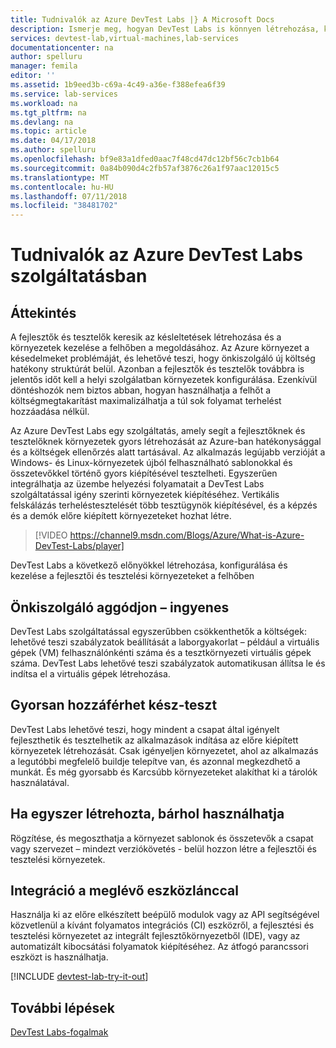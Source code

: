 ```yaml
---
title: Tudnivalók az Azure DevTest Labs |} A Microsoft Docs
description: Ismerje meg, hogyan DevTest Labs is könnyen létrehozása, kezelése és monitorozása az Azure-beli virtuális gépek
services: devtest-lab,virtual-machines,lab-services
documentationcenter: na
author: spelluru
manager: femila
editor: ''
ms.assetid: 1b9eed3b-c69a-4c49-a36e-f388efea6f39
ms.service: lab-services
ms.workload: na
ms.tgt_pltfrm: na
ms.devlang: na
ms.topic: article
ms.date: 04/17/2018
ms.author: spelluru
ms.openlocfilehash: bf9e83a1dfed0aac7f48cd47dc12bf56c7cb1b64
ms.sourcegitcommit: 0a84b090d4c2fb57af3876c26a1f97aac12015c5
ms.translationtype: MT
ms.contentlocale: hu-HU
ms.lasthandoff: 07/11/2018
ms.locfileid: "38481702"
---
```

# <a name="about-azure-devtest-labs"></a>Tudnivalók az Azure DevTest Labs szolgáltatásban
## <a name="overview"></a>Áttekintés
A fejlesztők és tesztelők keresik az késleltetések létrehozása és a környezetek kezelése a felhőben a megoldásához.  Az Azure környezet a késedelmeket problémáját, és lehetővé teszi, hogy önkiszolgáló új költség hatékony struktúrát belül.  Azonban a fejlesztők és tesztelők továbbra is jelentős időt kell a helyi szolgálatban környezetek konfigurálása. Ezenkívül döntéshozók nem biztos abban, hogyan használhatja a felhőt a költségmegtakarítást maximalizálhatja a túl sok folyamat terhelést hozzáadása nélkül.

Az Azure DevTest Labs egy szolgáltatás, amely segít a fejlesztőknek és tesztelőknek környezetek gyors létrehozását az Azure-ban hatékonysággal és a költségek ellenőrzés alatt tartásával. Az alkalmazás legújabb verzióját a Windows- és Linux-környezetek újból felhasználható sablonokkal és összetevőkkel történő gyors kiépítésével tesztelheti. Egyszerűen integrálhatja az üzembe helyezési folyamatait a DevTest Labs szolgáltatással igény szerinti környezetek kiépítéséhez. Vertikális felskálázás terheléstesztelését több tesztügynök kiépítésével, és a képzés és a demók előre kiépített környezeteket hozhat létre.

> [!VIDEO https://channel9.msdn.com/Blogs/Azure/What-is-Azure-DevTest-Labs/player]
> 
> 

DevTest Labs a következő előnyökkel létrehozása, konfigurálása és kezelése a fejlesztői és tesztelési környezeteket a felhőben

## <a name="worry-free-self-service"></a>Önkiszolgáló aggódjon – ingyenes
DevTest Labs szolgáltatással egyszerűbben csökkenthetők a költségek: lehetővé teszi szabályzatok beállítását a laborgyakorlat – például a virtuális gépek (VM) felhasználónkénti száma és a tesztkörnyezeti virtuális gépek száma. DevTest Labs lehetővé teszi szabályzatok automatikusan állítsa le és indítsa el a virtuális gépek létrehozása.

## <a name="quickly-get-to-ready-to-test"></a>Gyorsan hozzáférhet kész-teszt
DevTest Labs lehetővé teszi, hogy mindent a csapat által igényelt fejleszthetik és tesztelhetik az alkalmazások indítása az előre kiépített környezetek létrehozását. Csak igényeljen környezetet, ahol az alkalmazás a legutóbbi megfelelő buildje telepítve van, és azonnal megkezdhető a munkát. És még gyorsabb és Karcsúbb környezeteket alakíthat ki a tárolók használatával.

## <a name="create-once-use-everywhere"></a>Ha egyszer létrehozta, bárhol használhatja
Rögzítése, és megoszthatja a környezet sablonok és összetevők a csapat vagy szervezet – mindezt verziókövetés - belül hozzon létre a fejlesztői és tesztelési környezetek.

## <a name="integrates-with-your-existing-toolchain"></a>Integráció a meglévő eszközlánccal
Használja ki az előre elkészített beépülő modulok vagy az API segítségével közvetlenül a kívánt folyamatos integrációs (CI) eszközről, a fejlesztési és tesztelési környezetet az integrált fejlesztőkörnyezetből (IDE), vagy az automatizált kibocsátási folyamatok kiépítéséhez. Az átfogó parancssori eszközt is használhatja.


[!INCLUDE [devtest-lab-try-it-out](../../includes/devtest-lab-try-it-out.md)]

## <a name="next-steps"></a>További lépések
[DevTest Labs-fogalmak](devtest-lab-concepts.md)

